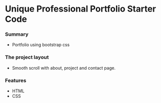 # Unique Professional Portfolio Starter Code

### Summary
* Portfolio using bootstrap css

### The project layout
* Smooth scroll with about, project and contact page.

### Features
* HTML
* CSS
